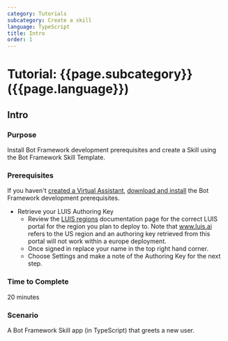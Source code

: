 ```yaml
---
category: Tutorials
subcategory: Create a skill
language: TypeScript
title: Intro
order: 1
---
```


# Tutorial: {{page.subcategory}} ({{page.language}})

## Intro

### Purpose

Install Bot Framework development prerequisites and create a Skill using the Bot Framework Skill Template.

### Prerequisites

If you haven't [created a Virtual Assistant](./virtualassistant.md), [download and install](#download-and-install) the Bot Framework development prerequisites.

- Retrieve your LUIS Authoring Key
  - Review the [LUIS regions](https://docs.microsoft.com/en-us/azure/cognitive-services/luis/luis-reference-regions) documentation page for the correct LUIS portal for the region you plan to deploy to. Note that www.luis.ai refers to the US region and an authoring key retrieved from this portal will not work within a europe deployment. 
  - Once signed in replace your name in the top right hand corner.
  - Choose Settings and make a note of the Authoring Key for the next step.

### Time to Complete

20 minutes

### Scenario

A Bot Framework Skill app (in TypeScript) that greets a new user.